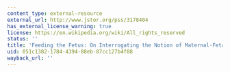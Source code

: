 ```yaml
---
content_type: external-resource
external_url: http://www.jstor.org/pss/3178404
has_external_license_warning: true
license: https://en.wikipedia.org/wiki/All_rights_reserved
status: ''
title: 'Feeding the Fetus: On Interrogating the Notion of Maternal-Fetal Conflict'
uid: 051c1382-1784-4394-88eb-87cc127b4f88
wayback_url: ''
---
```

